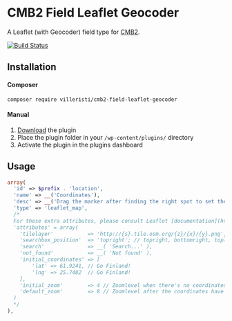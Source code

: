 # CMB2 Field Leaflet Geocoder
A Leaflet (with Geocoder) field type for [CMB2](https://github.com/WebDevStudios/CMB2).

[![Build Status](https://travis-ci.org/villeristi/CMB2-field-Leaflet-Geocoder.svg?branch=master)](https://travis-ci.org/villeristi/CMB2-field-Leaflet-Geocoder)

## Installation

#### Composer
`composer require villeristi/cmb2-field-leaflet-geocoder`

#### Manual
1. [Download](https://github.com/villeristi/CMB2-field-Leaflet-Geocoder/archive/master.zip) the plugin
2. Place the plugin folder in your `/wp-content/plugins/` directory
3. Activate the plugin in the plugins dashboard

## Usage

```php
array(
  'id' => $prefix . 'location',
  'name' => __('Coordinates'),
  'desc' => __('Drag the marker after finding the right spot to set the exact coordinates'),
  'type' => 'leaflet_map',
  /*
  For these extra attributes, please consult Leaflet [documentation](http://leafletjs.com/reference-1.0.0.html)
  'attributes' = array(
    'tilelayer'           => 'http://{s}.tile.osm.org/{z}/{x}/{y}.png',
    'searchbox_position'  => 'topright'; // topright, bottomright, topleft, bottomleft,
    'search'              => __( 'Search...' ),
    'not_found'           => __( 'Not found' ),
    'initial_coordinates' => [
        'lat' => 61.9241, // Go Finland!
        'lng' => 25.7482  // Go Finland!
    ],
    'initial_zoom'        => 4 // Zoomlevel when there's no coordinates set,
    'default_zoom'        => 8 // Zoomlevel after the coordinates have been set & page saved
  )
  */
),
```
